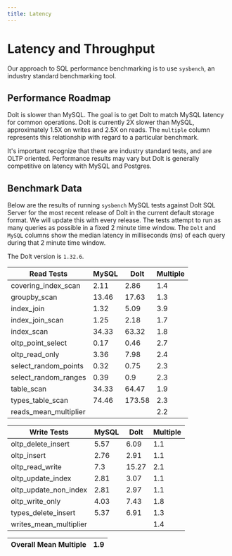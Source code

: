 ```yaml
---
title: Latency
---
```


# Latency and Throughput

Our approach to SQL performance benchmarking is to use `sysbench`, an
industry standard benchmarking tool.

## Performance Roadmap

Dolt is slower than MySQL. The goal is to get Dolt to match 
MySQL latency for common operations. Dolt is currently 2X slower 
than MySQL, approximately 1.5X on writes and 2.5X on reads. The 
`multiple` column represents this relationship with regard to a 
particular benchmark.

It's important recognize that these are industry standard tests, and
are OLTP oriented. Performance results may vary but Dolt is 
generally competitive on latency with MySQL and Postgres.

## Benchmark Data

Below are the results of running `sysbench` MySQL tests against Dolt
SQL Server for the most recent release of Dolt in the current default 
storage format. We will update this with every release. The tests 
attempt to run as many queries as possible in a fixed 2 minute time 
window. The `Dolt` and `MySQL` columns show the median latency in 
milliseconds (ms) of each query during that 2 minute time window.

The Dolt version is `1.32.6`.

<!-- START___DOLT___LATENCY_RESULTS_TABLE -->
|       Read Tests        | MySQL |  Dolt  | Multiple |
|-------------------------|-------|--------|----------|
| covering\_index\_scan   |  2.11 |   2.86 |      1.4 |
| groupby\_scan           | 13.46 |  17.63 |      1.3 |
| index\_join             |  1.32 |   5.09 |      3.9 |
| index\_join\_scan       |  1.25 |   2.18 |      1.7 |
| index\_scan             | 34.33 |  63.32 |      1.8 |
| oltp\_point\_select     |  0.17 |   0.46 |      2.7 |
| oltp\_read\_only        |  3.36 |   7.98 |      2.4 |
| select\_random\_points  |  0.32 |   0.75 |      2.3 |
| select\_random\_ranges  |  0.39 |    0.9 |      2.3 |
| table\_scan             | 34.33 |  64.47 |      1.9 |
| types\_table\_scan      | 74.46 | 173.58 |      2.3 |
| reads\_mean\_multiplier |       |        |      2.2 |

|       Write Tests        | MySQL | Dolt  | Multiple |
|--------------------------|-------|-------|----------|
| oltp\_delete\_insert     |  5.57 |  6.09 |      1.1 |
| oltp\_insert             |  2.76 |  2.91 |      1.1 |
| oltp\_read\_write        |   7.3 | 15.27 |      2.1 |
| oltp\_update\_index      |  2.81 |  3.07 |      1.1 |
| oltp\_update\_non\_index |  2.81 |  2.97 |      1.1 |
| oltp\_write\_only        |  4.03 |  7.43 |      1.8 |
| types\_delete\_insert    |  5.37 |  6.91 |      1.3 |
| writes\_mean\_multiplier |       |       |      1.4 |

| Overall Mean Multiple | 1.9 |
|-----------------------|-----|
<!-- END___DOLT___LATENCY_RESULTS_TABLE -->
<br/>